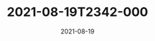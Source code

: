 ---
date: 2021-08-19
title: 2021-08-19T2342-000
hero: 2021/2021-08-19T2342-000.jpeg

# briefly describe the image…
alt: ''

# insert the closed caption text after the three-dash break…
# (include line-breaks, punctuation, and capitalization)
---